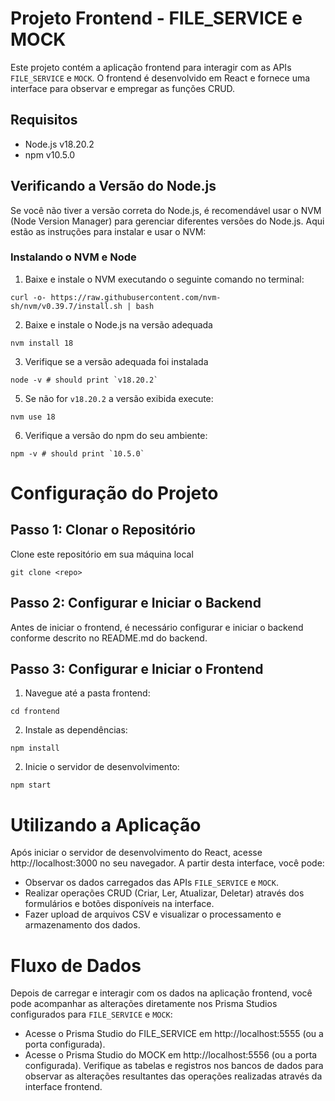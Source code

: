 # Projeto Frontend - FILE_SERVICE e MOCK

Este projeto contém a aplicação frontend para interagir com as APIs `FILE_SERVICE` e `MOCK`. O frontend é desenvolvido em React e fornece uma interface para observar e empregar as funções CRUD.

## Requisitos

- Node.js v18.20.2
- npm v10.5.0

## Verificando a Versão do Node.js
Se você não tiver a versão correta do Node.js, é recomendável usar o NVM (Node Version Manager) para gerenciar diferentes versões do Node.js. Aqui estão as instruções para instalar e usar o NVM:

### Instalando o NVM e Node
1. Baixe e instale o NVM executando o seguinte comando no terminal:
```
curl -o- https://raw.githubusercontent.com/nvm-sh/nvm/v0.39.7/install.sh | bash
```
2. Baixe e instale o Node.js na versão adequada
```
nvm install 18
```

3. Verifique se a versão adequada foi instalada
```
node -v # should print `v18.20.2`
```

5. Se não for `v18.20.2` a versão exibida execute:
```
nvm use 18
```

6. Verifique a versão do npm do seu ambiente:
```
npm -v # should print `10.5.0`
```
# Configuração do Projeto
## Passo 1: Clonar o Repositório
Clone este repositório em sua máquina local
```
git clone <repo>
```
## Passo 2: Configurar e Iniciar o Backend
Antes de iniciar o frontend, é necessário configurar e iniciar o backend conforme descrito no README.md do backend.

## Passo 3: Configurar e Iniciar o Frontend
1. Navegue até a pasta frontend:
```
cd frontend

```
2. Instale as dependências:
```
npm install

```
2. Inicie o servidor de desenvolvimento:
```
npm start

```
# Utilizando a Aplicação
Após iniciar o servidor de desenvolvimento do React, acesse http://localhost:3000 no seu navegador. A partir desta interface, você pode:
- Observar os dados carregados das APIs `FILE_SERVICE` e `MOCK`.
- Realizar operações CRUD (Criar, Ler, Atualizar, Deletar) através dos formulários e botões disponíveis na interface.
- Fazer upload de arquivos CSV e visualizar o processamento e armazenamento dos dados.

# Fluxo de Dados
Depois de carregar e interagir com os dados na aplicação frontend, você pode acompanhar as alterações diretamente nos Prisma Studios configurados para `FILE_SERVICE` e `MOCK`:
- Acesse o Prisma Studio do FILE_SERVICE em http://localhost:5555 (ou a porta configurada).
- Acesse o Prisma Studio do MOCK em http://localhost:5556 (ou a porta configurada).
Verifique as tabelas e registros nos bancos de dados para observar as alterações resultantes das operações realizadas através da interface frontend.


